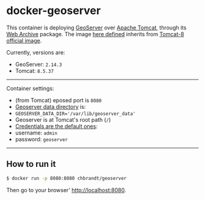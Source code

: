 # docker-geoserver

This container is deploying [GeoServer] over [Apache Tomcat], through its
[Web Archive] package.
The image [here defined](./dockerfile/Dockerfile) inherits from [Tomcat-8 official image].

Currently, versions are:
* GeoServer: `2.14.3`
* Tomcat: `8.5.37`

---
Container settings:
* (from Tomcat) eposed port is `8080`
* [Geoserver data directory][2] is:
 * `GEOSERVER_DATA_DIR='/var/lib/geoserver_data'`
* Geoserver is at Tomcat's root path (`/`)
* [Credentials are the default ones][1]:
 * username: `admin`
 * password: `geoserver`
---

[1]: https://docs.geoserver.org/latest/en/user/gettingstarted/web-admin-quickstart/index.html#logging-in
[2]: https://docs.geoserver.org/stable/en/user/datadirectory/setting.html

## How to run it

```bash
$ docker run -p 8080:8080 chbrandt/geoserver
```
Then go to your browser' <http://localhost:8080>.


[geoserver]: http://geoserver.org/
[apache tomcat]: http://tomcat.apache.org/
[web archive]: http://geoserver.org/release/stable/
[Tomcat-8 official image]: https://github.com/docker-library/tomcat/blob/master/8.5/jre8/Dockerfile
